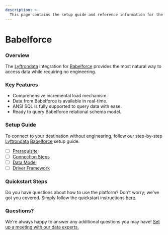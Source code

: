 ```yaml
---
description: >-
  This page contains the setup guide and reference information for the Babelforce source connector.
---
```


# Babelforce

### Overview

The [Lyftrondata](https://www.lyftrondata.com/) integration for [Babelforce](None) provides the most natural way to access data while requiring no engineering.

### Key Features

* Comprehensive incremental load mechanism.
* Data from Babelforce is available in real-time.&#x20;
* ANSI SQL is fully supported to query data with ease.
* Ready to query Babelforce relational schema model.

### Setup Guide

To connect to your destination without engineering, follow our step-by-step [Lyftrondata](https://www.lyftrondata.com/)  [Babelforce](None) setup guide.

* [ ] [Prerequisite](prerequisite.md)
* [ ] [Connection Steps](connection-steps.md)
* [ ] [Data Model](data-model/erd.md)
* [ ] [Driver Framework](driver-framework/)

### Quickstart Steps

Do you have questions about how to use the platform? Don't worry; we've got you covered. Simply follow the quickstart instructions [here](../README.md).

### Questions? <a href="#questions" id="questions"></a>

We're always happy to answer any additional questions you may have! [Set up a meeting with our data experts.](https://www.lyftrondata.com/book-a-meeting/)

